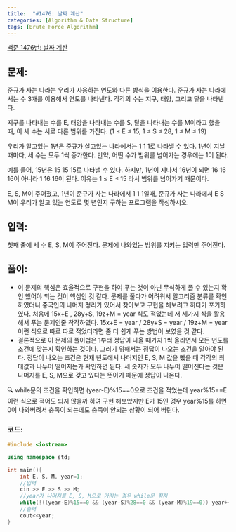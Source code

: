 ```yaml
---
title:  "#1476: 날짜 계산"
categories: [Algorithm & Data Structure]
tags: [Brute Force Algorithm]
---
```


[백준 1476번: 날짜 계산](https://www.acmicpc.net/problem/1476)

## 문제:

준규가 사는 나라는 우리가 사용하는 연도와 다른 방식을 이용한다. 준규가 사는 나라에서는 수 3개를 이용해서 연도를 나타낸다. 각각의 수는 지구, 태양, 그리고 달을 나타낸다.

지구를 나타내는 수를 E, 태양을 나타내는 수를 S, 달을 나타내는 수를 M이라고 했을 때, 이 세 수는 서로 다른 범위를 가진다. (1 ≤ E ≤ 15, 1 ≤ S ≤ 28, 1 ≤ M ≤ 19)

우리가 알고있는 1년은 준규가 살고있는 나라에서는 1 1 1로 나타낼 수 있다. 1년이 지날 때마다, 세 수는 모두 1씩 증가한다. 만약, 어떤 수가 범위를 넘어가는 경우에는 1이 된다.

예를 들어, 15년은 15 15 15로 나타낼 수 있다. 하지만, 1년이 지나서 16년이 되면 16 16 16이 아니라 1 16 16이 된다. 이유는 1 ≤ E ≤ 15 라서 범위를 넘어가기 때문이다.

E, S, M이 주어졌고, 1년이 준규가 사는 나라에서 1 1 1일때, 준규가 사는 나라에서 E S M이 우리가 알고 있는 연도로 몇 년인지 구하는 프로그램을 작성하시오.

## 입력:

첫째 줄에 세 수 E, S, M이 주어진다. 문제에 나와있는 범위를 지키는 입력만 주어진다.

## 풀이:

- 이 문제의 핵심은 효율적으로 구현을 하여 푸는 것이 아닌 무식하게 풀 수 있는지 확인 했어야 되는 것이 핵심인 것 같다. 문제를 풀다가 어려워서 알고리즘 분류를 확인하였더니 중국인의 나머지 정리가 있어서 찾아보고 구현을 해보려고 하다가 포기하였다. 처음에 15x+E , 28y+S, 19z+M = year 식도 적었는데 저 세가지 식을 활용해서 푸는 문제인줄 착각하였다. 15x+E = year / 28y+S = year / 19z+M = year 이런 식으로 따로 따로 적었더라면 좀 더 쉽게 푸는 방법이 보였을 것 같다.
- 결론적으로 이 문제의 풀이법은 1부터 정답이 나올 때가지 1씩 올리면서 모든 년도를 조건에 맞는지 확인하는 것이다. 그러기 위해서는 정답이 나오는 조건을 알아야 된다. 정답이 나오는 조건은 현재 년도에서 나머지인 E, S, M 값을 뺐을 때 각각의 최대값과 나누어 떨어지는가 확인하면 된다. 세 숫자가 모두 나누어 떨어진다는 것은 나머지를 E, S, M으로 갖고 있다는 뜻이기 때문에 정답이 나온다.

🔍 while문의 조건을 확인하면 (year-E)%15==0으로 조건을 적었는데 year%15==E 이런 식으로 적어도 되지 않을까 하여 구현 해보았지만 E가 15인 경우 year%15를 하면 0이 나와버려서 충족이 되는데도 충족이 안되는 상황이 되어 버린다.

### 코드:

```cpp
#include <iostream>

using namespace std;

int main(){
	int E, S, M, year=1;
	//입력
	cin >> E >> S >> M;
	//year가 나머지를 E, S, M으로 가지는 경우 while문 정지
	while(!((year-E)%15==0 && (year-S)%28==0 && (year-M)%19==0)) year++;
	//출력
	cout<<year;
}
```